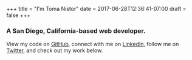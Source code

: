 +++
title = "I'm Toma Nistor"
date = 2017-06-28T12:36:41-07:00
draft = false
+++

### A San Diego, California-based **web developer**.

View my code on [GitHub](https://github.com/tomanistor), connect with me on [LinkedIn](https://linkedin.com/in/tomanistor), follow me on [Twitter](https://twitter.com/tomanistor), and check out my work below.
